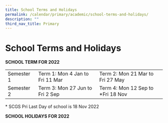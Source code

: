 ```yaml
---
title: School Terms and Holidays
permalink: /calendar/primary/academic/school-terms-and-holidays/
description: ""
third_nav_title: Primary
---
```

# **School Terms and Holidays**

**SCHOOL TERM FOR 2022**


|  	|  	|  	|
|---	|---	|---	|
| Semester 1 	| Term 1: Mon 4 Jan to Fri 11 Mar 	| Term 2: Mon 21 Mar to Fri 27 May 	|
| Semester 2 	| Term 3: Mon 27 Jun to Fri 2 Sep 	| Term 4: Mon 12 Sep to *Fri 18 Nov 	|

\* SCGS Pri Last Day of school is 18 Nov 2022

**SCHOOL HOLIDAYS FOR 2022**